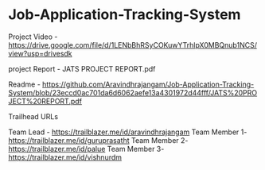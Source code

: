 # Job-Application-Tracking-System

Project Video - https://drive.google.com/file/d/1LENbBhRSyCOKuwYTrhlpX0MBQnub1NCS/view?usp=drivesdk

project Report - JATS PROJECT REPORT.pdf

Readme - https://github.com/Aravindhrajangam/Job-Application-Tracking-System/blob/23eccd0ac701da6d6062aefe13a4301972d44fff/JATS%20PROJECT%20REPORT.pdf

Trailhead URLs

Team Lead - https://trailblazer.me/id/aravindhrajangam
Team Member 1- https://trailblazer.me/id/guruprasatht
Team Member 2- https://trailblazer.me/id/palue
Team Member 3- https://trailblazer.me/id/vishnurdm
